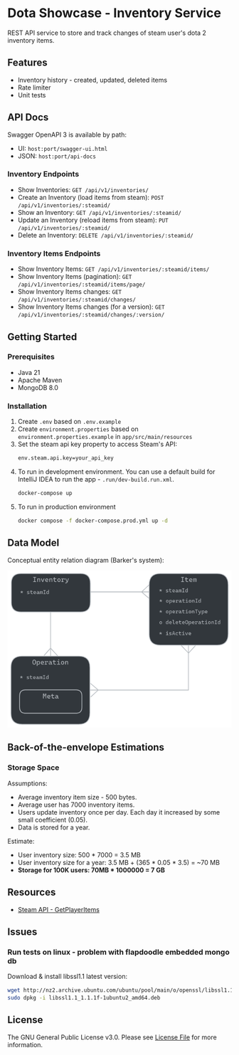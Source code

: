 # Dota Showcase - Inventory Service

REST API service to store and track changes of steam user's dota 2 inventory items.

## Features

* Inventory history - created, updated, deleted items
* Rate limiter
* Unit tests

## API Docs

Swagger OpenAPI 3 is available by path:

* UI:   `host:port/swagger-ui.html`
* JSON: `host:port/api-docs`

### Inventory Endpoints

* Show Inventories: `GET /api/v1/inventories/`
* Create an Inventory (load items from steam): `POST /api/v1/inventories/:steamid/`
* Show an Inventory: `GET /api/v1/inventories/:steamid/`
* Update an Inventory (reload items from steam): `PUT /api/v1/inventories/:steamid/`
* Delete an Inventory: `DELETE /api/v1/inventories/:steamid/`

### Inventory Items Endpoints

* Show Inventory Items: `GET /api/v1/inventories/:steamid/items/`
* Show Inventory Items (pagination): `GET /api/v1/inventories/:steamid/items/page/`
* Show Inventory Items changes: `GET /api/v1/inventories/:steamid/changes/`
* Show Inventory Items changes (for a version): `GET /api/v1/inventories/:steamid/changes/:version/`

## Getting Started

### Prerequisites

* Java 21
* Apache Maven
* MongoDB 8.0

### Installation

1. Create `.env` based on `.env.example`
2. Create `environment.properties` based on `environment.properties.example` in `app/src/main/resources`
3. Set the steam api key property to access Steam's API:
    ```bash
    env.steam.api.key=your_api_key
    ```
4. To run in development environment. 
   You can use a default build for IntelliJ IDEA to run the app - `.run/dev-build.run.xml`.
    ```bash
    docker-compose up
    ```
5. To run in production environment
    ```bash
    docker compose -f docker-compose.prod.yml up -d
    ```

## Data Model

Conceptual entity relation diagram (Barker's system):

![](entity-relation-diagram.png)

## Back-of-the-envelope Estimations

###  Storage Space

Assumptions:

* Average inventory item size - 500 bytes.
* Average user has 7000 inventory items.
* Users update inventory once per day. Each day it increased by some small coefficient (0.05).
* Data is stored for a year.

Estimate:

* User inventory size: 500 * 7000 = 3.5 MB
* User inventory size for a year: 3.5 MB + (365 * 0.05 * 3.5) = ~70 MB
* **Storage for 100K users: 70MB * 1000000 = 7 GB**

## Resources

- [Steam API - GetPlayerItems](https://wiki.teamfortress.com/wiki/WebAPI/GetPlayerItems)

## Issues

### Run tests on linux - problem with flapdoodle embedded mongo db
Download & install libssl1.1 latest version:

```bash
wget http://nz2.archive.ubuntu.com/ubuntu/pool/main/o/openssl/libssl1.1_1.1.1f-1ubuntu2_amd64.deb
sudo dpkg -i libssl1.1_1.1.1f-1ubuntu2_amd64.deb
 ```

## License

The GNU General Public License v3.0. Please see [License File](LICENSE) for more information.